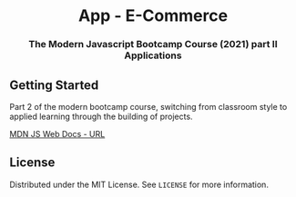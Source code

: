 <h1 align="center">App - E-Commerce</h1>

<h3 align="center">The Modern Javascript Bootcamp Course (2021) part II Applications</h3>    

<!-- GETTING STARTED -->
## Getting Started
Part 2 of the modern bootcamp course, switching from classroom style to applied learning through the building of projects. 


[MDN JS Web Docs - URL](https://developer.mozilla.org/en-US/docs/Web/javascript)

<!-- LICENSE -->
## License

Distributed under the MIT License. See `LICENSE` for more information.